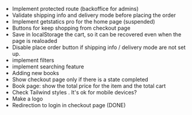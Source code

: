 * Implement protected route (backoffice for admins)
* Validate shipping info and delivery mode before placing the order
* Implement getstatics pro for the home page (suspended)
* Buttons for keep shopping from checkout page
* Save in localStorage the cart, so it can be recovered even when the page is realoaded
* Disable place order button if shipping info / delivery mode are not set up.
* implement filters
* implement searching feature
* Adding new books
* Show checkout page only if there is a state completed  
* Book page: show the total price for the item and the total cart
* Check Tailwind styles . It's ok for mobile devices?
* Make a logo
* Redirection to login in checkout page (DONE)